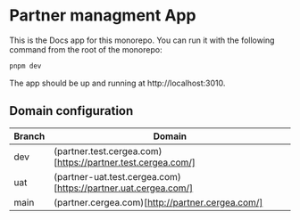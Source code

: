 # Partner managment App

This is the Docs app for this monorepo. You can run it with the following command from the root of the monorepo:

```bash
pnpm dev
```

The app should be up and running at http://localhost:3010.

## Domain configuration

| Branch | Domain                                                         |
| ------ | -------------------------------------------------------------- |
| dev    | (partner.test.cergea.com)[https://partner.test.cergea.com/]    |
| uat    | (partner-uat.test.cergea.com)[https://partner.uat.cergea.com/] |
| main   | (partner.cergea.com)[http://partner.cergea.com/]               |
